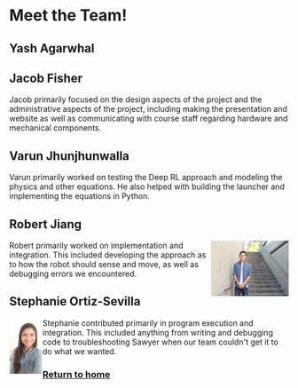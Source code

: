 # Meet the Team!

## Yash Agarwhal

## Jacob Fisher

Jacob primarily focused on the design aspects of the project and the administrative aspects of the project, including making the presentation and website as well as  communicating with course staff regarding hardware and mechanical components.

## Varun Jhunjhunwalla

Varun primarily worked on testing the Deep RL approach and modeling the physics and other equations. He also helped with building the launcher and implementing the equations in Python.

## Robert Jiang

<img align="right" width="140" height="100" src="IMG_0549.jpg">

Robert primarily worked on implementation and integration. This included developing the approach as to how the robot should sense and move, as well as debugging errors we encountered.

## Stephanie Ortiz-Sevilla

<img align="left" width="60" height="100" src="StephanieOrtiz.JPG">

Stephanie contributed primarily in program execution and integration. This included anything from writing and debugging code to troubleshooting Sawyer when our team couldn't get it to do what we wanted. 

### [Return to home](index.md)
